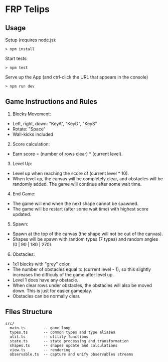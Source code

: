 # FRP Telips

## Usage

Setup (requires node.js):
```
> npm install
```

Start tests:
```
> npm test
```

Serve up the App (and ctrl-click the URL that appears in the console)
```
> npm run dev
```

## Game Instructions and Rules

1. Blocks Movement:
- Left, right, down: "KeyA", "KeyD", "KeyS"
- Rotate: "Space"
- Wall-kicks included

2. Score calculation:
- Earn score = (number of rows clear) * (current level).

3. Level Up:
- Level up when reaching the score of (current level * 10).
- When level up, the canvas will be completely clear, and obstacles will be randomly added. The game will continue after some wait time.

4. End Game:
- The game will end when the next shape cannot be spawned. 
- The game will be restart (after some wait time) with highest score updated.

5. Spawn:
- Spawn at the top of the canvas (the shape will not be out of the canvas).
- Shapes will be spawn with random types (7 types) and random angles (0 | 90 | 180 | 270).

6. Obstacles:
- 1x1 blocks with "grey" color.
- The number of obstacles equal to (current level - 1), so this slightly increases the difficuly of the game after level up. 
- Level 1 does have any obstacle.
- When clear rows under obstacles, the obstacles will also be moved down. This is just for easier gameplay.
- Obstacles can be normally clear.


## FIles Structure

```
src/
  main.ts        -- game loop
  types.ts       -- common types and type aliases
  util.ts        -- utility functions
  state.ts       -- state processing and transformation
  shapes.ts      -- shapes update and calculations
  view.ts        -- rendering
  observable.ts  -- capture and unify observables streams
```
